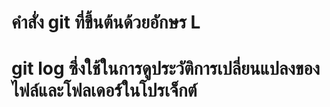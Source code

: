 # คำสั่ง git ที่ขึ้นต้นด้วยอักษร L
# git log ซึ่งใช้ในการดูประวัติการเปลี่ยนแปลงของไฟล์และโฟลเดอร์ในโปรเจ็กต์
